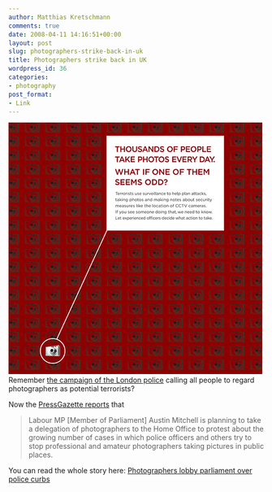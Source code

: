 ```yaml
---
author: Matthias Kretschmann
comments: true
date: 2008-04-11 14:16:51+00:00
layout: post
slug: photographers-strike-back-in-uk
title: Photographers strike back in UK
wordpress_id: 36
categories:
- photography
post_format:
- Link
---
```


[![London police afraid of photographers](/media/londonpolice.jpg)](/media/londonpolice.jpg)Remember [the campaign of the London police](http://www.kremalicious.com/2008/04/london-police-afraid-of-photographers/) calling all people to regard photographers as potential terrorists?

Now the [PressGazette reports](http://www.pressgazette.co.uk/story.asp?sectioncode=1&storycode=40875&c=1) that



> 

> 
> Labour MP [Member of Parliament] Austin Mitchell is planning to take a delegation of photographers to the Home Office to protest about the growing number of cases in which police officers and others try to stop professional and amateur photographers taking pictures in public places.
> 
> 




You can read the whole story here:
[Photographers lobby parliament over police curbs](http://www.pressgazette.co.uk/story.asp?sectioncode=1&storycode=40875&c=1)
